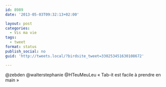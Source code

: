 ```yaml
---
id: 8989
date: '2013-05-03T09:32:13+02:00'

layout: post
categories:
  - Vis ma vie
tags:
  - tweet
format: status
publish_social: no
guid: 'http://tweets.local/?birdsite_tweet=330253451630108672'

---
```


@zebden @walterstephanie @HTeuMeuLeu « Tab-it est facile à prendre en main »